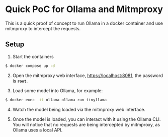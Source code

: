 # Quick PoC for Ollama and Mitmproxy

This is a quick proof of concept to run Ollama in a docker container and use mitmproxy to intercept the requests.

## Setup

1. Start the containers

```bash
$ docker compose up -d
```

2. Open the mitmproxy web interface, <https://localhost:8081>, the password is **`root`**.

3. Load some model into Ollama, for example:

```bash
$ docker exec -it ollama ollama run tinyllama
```

4. Watch the model being loaded via the mitmproxy web interface.

5. Once the model is loaded, you can interact with it using the Ollama CLI. You will notice that no requests are being intercepted by mitmproxy, as Ollama uses a local API.
